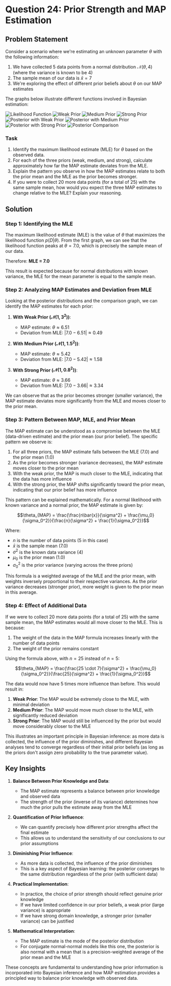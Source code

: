 # Question 24: Prior Strength and MAP Estimation

## Problem Statement
Consider a scenario where we're estimating an unknown parameter $\theta$ with the following information:

1. We have collected 5 data points from a normal distribution $\mathcal{N}(\theta, 4)$ (where the variance is known to be 4)
2. The sample mean of our data is $\bar{x} = 7$
3. We're exploring the effect of different prior beliefs about $\theta$ on our MAP estimates

The graphs below illustrate different functions involved in Bayesian estimation:

![Likelihood Function](../Images/L2_7_Quiz_24/graph1_likelihood.png)
![Weak Prior](../Images/L2_7_Quiz_24/graph2_weak_prior.png)
![Medium Prior](../Images/L2_7_Quiz_24/graph3_medium_prior.png)
![Strong Prior](../Images/L2_7_Quiz_24/graph4_strong_prior.png)
![Posterior with Weak Prior](../Images/L2_7_Quiz_24/graph5_posterior_weak.png)
![Posterior with Medium Prior](../Images/L2_7_Quiz_24/graph6_posterior_medium.png)
![Posterior with Strong Prior](../Images/L2_7_Quiz_24/graph7_posterior_strong.png)
![Posterior Comparison](../Images/L2_7_Quiz_24/graph8_posterior_comparison.png)

### Task
1. Identify the maximum likelihood estimate (MLE) for $\theta$ based on the observed data.
2. For each of the three priors (weak, medium, and strong), calculate approximately how far the MAP estimate deviates from the MLE.
3. Explain the pattern you observe in how the MAP estimates relate to both the prior mean and the MLE as the prior becomes stronger.
4. If you were to collect 20 more data points (for a total of 25) with the same sample mean, how would you expect the three MAP estimates to change relative to the MLE? Explain your reasoning.

## Solution

### Step 1: Identifying the MLE

The maximum likelihood estimate (MLE) is the value of $\theta$ that maximizes the likelihood function $p(D|\theta)$. From the first graph, we can see that the likelihood function peaks at $\theta = 7.0$, which is precisely the sample mean of our data.

Therefore:
**MLE = 7.0**

This result is expected because for normal distributions with known variance, the MLE for the mean parameter is equal to the sample mean.

### Step 2: Analyzing MAP Estimates and Deviation from MLE

Looking at the posterior distributions and the comparison graph, we can identify the MAP estimates for each prior:

1. **With Weak Prior ($\mathcal{N}(1, 3^2)$)**:
   - MAP estimate: $\theta \approx 6.51$
   - Deviation from MLE: $|7.0 - 6.51| \approx 0.49$

2. **With Medium Prior ($\mathcal{N}(1, 1.5^2)$)**:
   - MAP estimate: $\theta \approx 5.42$
   - Deviation from MLE: $|7.0 - 5.42| \approx 1.58$

3. **With Strong Prior ($\mathcal{N}(1, 0.8^2)$)**:
   - MAP estimate: $\theta \approx 3.66$
   - Deviation from MLE: $|7.0 - 3.66| \approx 3.34$

We can observe that as the prior becomes stronger (smaller variance), the MAP estimate deviates more significantly from the MLE and moves closer to the prior mean.

### Step 3: Pattern Between MAP, MLE, and Prior Mean

The MAP estimate can be understood as a compromise between the MLE (data-driven estimate) and the prior mean (our prior belief). The specific pattern we observe is:

1. For all three priors, the MAP estimate falls between the MLE (7.0) and the prior mean (1.0)
2. As the prior becomes stronger (variance decreases), the MAP estimate moves closer to the prior mean
3. With the weak prior, the MAP is much closer to the MLE, indicating that the data has more influence
4. With the strong prior, the MAP shifts significantly toward the prior mean, indicating that our prior belief has more influence

This pattern can be explained mathematically. For a normal likelihood with known variance and a normal prior, the MAP estimate is given by:

$$\theta_{MAP} = \frac{\frac{n\bar{x}}{\sigma^2} + \frac{\mu_0}{\sigma_0^2}}{\frac{n}{\sigma^2} + \frac{1}{\sigma_0^2}}$$

Where:
- $n$ is the number of data points (5 in this case)
- $\bar{x}$ is the sample mean (7.0)
- $\sigma^2$ is the known data variance (4)
- $\mu_0$ is the prior mean (1.0)
- $\sigma_0^2$ is the prior variance (varying across the three priors)

This formula is a weighted average of the MLE and the prior mean, with weights inversely proportional to their respective variances. As the prior variance decreases (stronger prior), more weight is given to the prior mean in this average.

### Step 4: Effect of Additional Data

If we were to collect 20 more data points (for a total of 25) with the same sample mean, the MAP estimates would all move closer to the MLE. This is because:

1. The weight of the data in the MAP formula increases linearly with the number of data points
2. The weight of the prior remains constant

Using the formula above, with $n=25$ instead of $n=5$:

$$\theta_{MAP} = \frac{\frac{25 \cdot 7}{\sigma^2} + \frac{\mu_0}{\sigma_0^2}}{\frac{25}{\sigma^2} + \frac{1}{\sigma_0^2}}$$

The data would now have 5 times more influence than before. This would result in:

1. **Weak Prior**: The MAP would be extremely close to the MLE, with minimal deviation
2. **Medium Prior**: The MAP would move much closer to the MLE, with significantly reduced deviation
3. **Strong Prior**: The MAP would still be influenced by the prior but would move considerably closer to the MLE

This illustrates an important principle in Bayesian inference: as more data is collected, the influence of the prior diminishes, and different Bayesian analyses tend to converge regardless of their initial prior beliefs (as long as the priors don't assign zero probability to the true parameter value).

## Key Insights

1. **Balance Between Prior Knowledge and Data**:
   - The MAP estimate represents a balance between prior knowledge and observed data
   - The strength of the prior (inverse of its variance) determines how much the prior pulls the estimate away from the MLE

2. **Quantification of Prior Influence**:
   - We can quantify precisely how different prior strengths affect the final estimate
   - This allows us to understand the sensitivity of our conclusions to our prior assumptions

3. **Diminishing Prior Influence**:
   - As more data is collected, the influence of the prior diminishes
   - This is a key aspect of Bayesian learning: the posterior converges to the same distribution regardless of the prior (with sufficient data)

4. **Practical Implementation**:
   - In practice, the choice of prior strength should reflect genuine prior knowledge
   - If we have limited confidence in our prior beliefs, a weak prior (large variance) is appropriate
   - If we have strong domain knowledge, a stronger prior (smaller variance) can be justified

5. **Mathematical Interpretation**:
   - The MAP estimate is the mode of the posterior distribution
   - For conjugate normal-normal models like this one, the posterior is also normal with a mean that is a precision-weighted average of the prior mean and the MLE

These concepts are fundamental to understanding how prior information is incorporated into Bayesian inference and how MAP estimation provides a principled way to balance prior knowledge with observed data. 